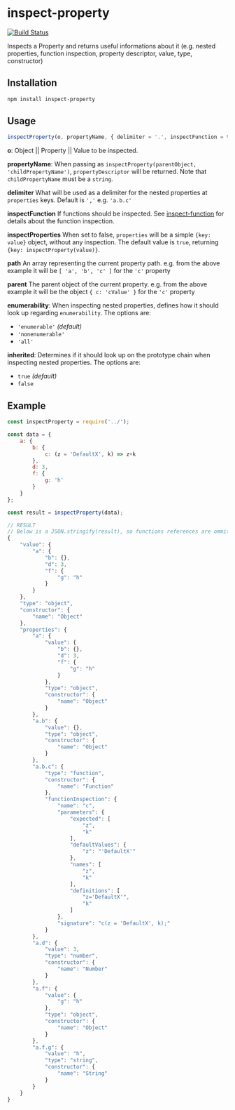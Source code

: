 # inspect-property

[![Build Status](https://api.travis-ci.org/DiegoZoracKy/inspect-property.svg)](https://travis-ci.org/DiegoZoracKy/inspect-property)


Inspects a Property and returns useful informations about it (e.g. nested properties, function inspection, property descriptor, value, type, constructor)

## Installation

```bash
npm install inspect-property
```

## Usage
```javascript
inspectProperty(o, propertyName, { delimiter = '.', inspectFunction = true, inspectProperties = true, enumerability, inherited} = {} );
```
 **o**:
 Object || Property || Value to be inspected.

 **propertyName**:
 When passing as `inspectProperty(parentObject, 'childPropertyName')`, `propertyDescriptor` will be returned. Note that `childPropertyName` must be a `string`.

 **delimiter**
 What will be used as a delimiter for the nested properties at `properties` keys. Default is `','` e.g. `'a.b.c'`

 **inspectFunction**
 If functions should be inspected. See [inspect-function](https://github.com/DiegoZoracKy/inspect-function) for details about the function inspection.

**inspectProperties**
When set to false, `properties` will be a simple `{key: value}` object, without any inspection. The default value is `true`, returning `{key: inspectProperty(value)}`.

 **path**
 An array representing the current property path. e.g. from the above example it will be `[ 'a', 'b', 'c' ]` for the `'c'` property

 **parent**
 The parent object of the current property. e.g. from the above example it will be the object `{ c: 'cValue' }` for the `'c'` property

 **enumerability**:
 When inspecting nested properties, defines how it should look up regarding `enumerability`.
 The options are:
  * `'enumerable'` *(default)*
  * `'nonenumerable'`
  * `'all'`

 **inherited**:
 Determines if it should look up on the prototype chain when inspecting nested properties.
 The options are:
  * `true` *(default)*
  * `false`

## Example
```javascript
const inspectProperty = require('../');

const data = {
	a: {
		b: {
			c: (z = 'DefaultX', k) => z+k
		},
		d: 3,
		f: {
			g: 'h'
		}
	}
};

const result = inspectProperty(data);

// RESULT
// Below is a JSON.stringify(result), so functions references are ommitted
{
    "value": {
        "a": {
            "b": {},
            "d": 3,
            "f": {
                "g": "h"
            }
        }
    },
    "type": "object",
    "constructor": {
        "name": "Object"
    },
    "properties": {
        "a": {
            "value": {
                "b": {},
                "d": 3,
                "f": {
                    "g": "h"
                }
            },
            "type": "object",
            "constructor": {
                "name": "Object"
            }
        },
        "a.b": {
            "value": {},
            "type": "object",
            "constructor": {
                "name": "Object"
            }
        },
        "a.b.c": {
            "type": "function",
            "constructor": {
                "name": "Function"
            },
            "functionInspection": {
                "name": "c",
                "parameters": {
                    "expected": [
                        "z",
                        "k"
                    ],
                    "defaultValues": {
                        "z": "'DefaultX'"
                    },
                    "names": [
                        "z",
                        "k"
                    ],
                    "definitions": [
                        "z='DefaultX'",
                        "k"
                    ]
                },
                "signature": "c(z = 'DefaultX', k);"
            }
        },
        "a.d": {
            "value": 3,
            "type": "number",
            "constructor": {
                "name": "Number"
            }
        },
        "a.f": {
            "value": {
                "g": "h"
            },
            "type": "object",
            "constructor": {
                "name": "Object"
            }
        },
        "a.f.g": {
            "value": "h",
            "type": "string",
            "constructor": {
                "name": "String"
            }
        }
    }
}